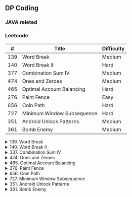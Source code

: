 ## DP Coding

### JAVA releted


### Leetcode

\#| Title|Difficulty
--|--|--
139   |    Word Break   |    Medium
140  |  Word Break II   |    Hard
377  |     Combination Sum IV   |    Medium
474    |   Ones and Zeroes    |   Medium
465   |    Optimal Account Balancing    |   Hard
276   |    Paint Fence  |     Easy
656   |    Coin Path   |    Hard
727    |   Minimum Window Subsequence   |    Hard
351   |    Android Unlock Patterns    |   Medium
361   |    Bomb Enemy  |     Medium

<details>
<summary>139. Word Break</summary>
Given a non-empty string s and a dictionary wordDict containing a list of non-empty words, determine if s can be segmented into a space-separated sequence of one or more dictionary words.

Input: s = "leetcode", wordDict = ["leet", "code"]
Output: true
Explanation: Return true because "leetcode" can be segmented as "leet code".
</details>

<details>
<summary>140. Word Break II</summary>
Given a non-empty string s and a dictionary wordDict containing a list of non-empty words, add spaces in s to construct a sentence where each word is a valid dictionary word. Return all such possible sentences.

Input:
s = "catsanddog"
wordDict = ["cat", "cats", "and", "sand", "dog"]
Output:
[
  "cats and dog",
  "cat sand dog"
]
</details>

<details>
<summary>337. Combination Sum IV </summary>
Given an integer array with all positive numbers and no duplicates, find the number of possible combinations that add up to a positive integer target.

Example:

nums = [1, 2, 3]
target = 4

The possible combination ways are:
(1, 1, 1, 1)
(1, 1, 2)
(1, 2, 1)
(1, 3)
(2, 1, 1)
(2, 2)
(3, 1)

Note that different sequences are counted as different combinations.

Therefore the output is 7.
</details>

<details>
<summary>474. Ones and Zeroes</summary>
In the computer world, use restricted resource you have to generate maximum benefit is what we always want to pursue.

For now, suppose you are a dominator of m 0s and n 1s respectively. On the other hand, there is an array with strings consisting of only 0s and 1s.

Now your task is to find the maximum number of strings that you can form with given m 0s and n 1s. Each 0 and 1 can be used at most once.

Input: Array = {"10", "0001", "111001", "1", "0"}, m = 5, n = 3
Output: 4

Explanation: This are totally 4 strings can be formed by the using of 5 0s and 3 1s, which are “10,”0001”,”1”,”0”
</details>

<details>
<summary>465. Optimal Account Balancing </summary>
A group of friends went on holiday and sometimes lent each other money. For example, Alice paid for Bill's lunch for $10. Then later Chris gave Alice $5 for a taxi ride. We can model each transaction as a tuple (x, y, z) which means person x gave person y $z. Assuming Alice, Bill, and Chris are person 0, 1, and 2 respectively (0, 1, 2 are the person's ID), the transactions can be represented as [[0, 1, 10], [2, 0, 5]].

Given a list of transactions between a group of people, return the minimum number of transactions required to settle the debt.
Input:
[[0,1,10], [2,0,5]]

Output:
2
</details>

<details>
<summary>276.  Paint Fence</summary>
There is a fence with n posts, each post can be painted with one of the k colors.

You have to paint all the posts such that no more than two adjacent fence posts have the same color.

Return the total number of ways you can paint the fence.

Note:
n and k are non-negative integers.
</details>

<details>
<summary>656. Coin Path</summary>

</details>

<details>
<summary>727. Minimum Window Subsequence </summary>

</details>

<details>
<summary>351. Android Unlock Patterns</summary>

</details>

<details>
<summary>361. Bomb Enemy </summary>

</details>
